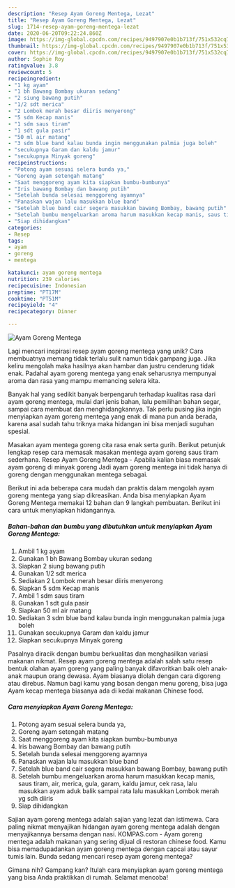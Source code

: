 ```yaml
---
description: "Resep Ayam Goreng Mentega, Lezat"
title: "Resep Ayam Goreng Mentega, Lezat"
slug: 1714-resep-ayam-goreng-mentega-lezat
date: 2020-06-20T09:22:24.860Z
image: https://img-global.cpcdn.com/recipes/9497907e0b1b713f/751x532cq70/ayam-goreng-mentega-foto-resep-utama.jpg
thumbnail: https://img-global.cpcdn.com/recipes/9497907e0b1b713f/751x532cq70/ayam-goreng-mentega-foto-resep-utama.jpg
cover: https://img-global.cpcdn.com/recipes/9497907e0b1b713f/751x532cq70/ayam-goreng-mentega-foto-resep-utama.jpg
author: Sophie Roy
ratingvalue: 3.8
reviewcount: 5
recipeingredient:
- "1 kg ayam"
- "1 bh Bawang Bombay ukuran sedang"
- "2 siung bawang putih"
- "1/2 sdt merica"
- "2 Lombok merah besar diiris menyerong"
- "5 sdm Kecap manis"
- "1 sdm saus tiram"
- "1 sdt gula pasir"
- "50 ml air matang"
- "3 sdm blue band kalau bunda ingin menggunakan palmia juga boleh"
- "secukupnya Garam dan kaldu jamur"
- "secukupnya Minyak goreng"
recipeinstructions:
- "Potong ayam sesuai selera bunda ya,"
- "Goreng ayam setengah matang"
- "Saat menggoreng ayam kita siapkan bumbu-bumbunya"
- "Iris bawang Bombay dan bawang putih"
- "Setelah bunda selesai menggoreng ayamnya"
- "Panaskan wajan lalu masukkan blue band"
- "Setelah blue band cair segera masukkan bawang Bombay, bawang putih"
- "Setelah bumbu mengeluarkan aroma harum masukkan kecap manis, saus tiram, air, merica, gula, garam, kaldu jamur, cek rasa, lalu masukkan ayam aduk balik sampai rata lalu masukkan Lombok merah yg sdh diiris"
- "Siap dihidangkan"
categories:
- Resep
tags:
- ayam
- goreng
- mentega

katakunci: ayam goreng mentega 
nutrition: 239 calories
recipecuisine: Indonesian
preptime: "PT17M"
cooktime: "PT51M"
recipeyield: "4"
recipecategory: Dinner

---
```



![Ayam Goreng Mentega](https://img-global.cpcdn.com/recipes/9497907e0b1b713f/751x532cq70/ayam-goreng-mentega-foto-resep-utama.jpg)

Lagi mencari inspirasi resep ayam goreng mentega yang unik? Cara membuatnya memang tidak terlalu sulit namun tidak gampang juga. Jika keliru mengolah maka hasilnya akan hambar dan justru cenderung tidak enak. Padahal ayam goreng mentega yang enak seharusnya mempunyai aroma dan rasa yang mampu memancing selera kita.

Banyak hal yang sedikit banyak berpengaruh terhadap kualitas rasa dari ayam goreng mentega, mulai dari jenis bahan, lalu pemilihan bahan segar, sampai cara membuat dan menghidangkannya. Tak perlu pusing jika ingin menyiapkan ayam goreng mentega yang enak di mana pun anda berada, karena asal sudah tahu triknya maka hidangan ini bisa menjadi suguhan spesial.

Masakan ayam mentega goreng cita rasa enak serta gurih. Berikut petunjuk lengkap resep cara memasak masakan mentega ayam goreng saus tiram sederhana. Resep Ayam Goreng Mentega - Apabila kalian biasa memasak ayam goreng di minyak goreng Jadi ayam goreng mentega ini tidak hanya di goreng dengan menggunakan mentega sebagai.


Berikut ini ada beberapa cara mudah dan praktis dalam mengolah ayam goreng mentega yang siap dikreasikan. Anda bisa menyiapkan Ayam Goreng Mentega memakai 12 bahan dan 9 langkah pembuatan. Berikut ini cara untuk menyiapkan hidangannya.

<!--inarticleads1-->

##### Bahan-bahan dan bumbu yang dibutuhkan untuk menyiapkan Ayam Goreng Mentega:

1. Ambil 1 kg ayam
1. Gunakan 1 bh Bawang Bombay ukuran sedang
1. Siapkan 2 siung bawang putih
1. Gunakan 1/2 sdt merica
1. Sediakan 2 Lombok merah besar diiris menyerong
1. Siapkan 5 sdm Kecap manis
1. Ambil 1 sdm saus tiram
1. Gunakan 1 sdt gula pasir
1. Siapkan 50 ml air matang
1. Sediakan 3 sdm blue band kalau bunda ingin menggunakan palmia juga boleh
1. Gunakan secukupnya Garam dan kaldu jamur
1. Siapkan secukupnya Minyak goreng


Pasalnya diracik dengan bumbu berkualitas dan menghasilkan variasi makanan nikmat. Resep ayam goreng mentega adalah salah satu resep bentuk olahan ayam goreng yang paling banyak difavoritkan baik oleh anak-anak maupun orang dewasa. Ayam biasanya diolah dengan cara digoreng atau direbus. Namun bagi kamu yang bosan dengan menu goreng, bisa juga Ayam kecap mentega biasanya ada di kedai makanan Chinese food. 

<!--inarticleads2-->

##### Cara menyiapkan Ayam Goreng Mentega:

1. Potong ayam sesuai selera bunda ya,
1. Goreng ayam setengah matang
1. Saat menggoreng ayam kita siapkan bumbu-bumbunya
1. Iris bawang Bombay dan bawang putih
1. Setelah bunda selesai menggoreng ayamnya
1. Panaskan wajan lalu masukkan blue band
1. Setelah blue band cair segera masukkan bawang Bombay, bawang putih
1. Setelah bumbu mengeluarkan aroma harum masukkan kecap manis, saus tiram, air, merica, gula, garam, kaldu jamur, cek rasa, lalu masukkan ayam aduk balik sampai rata lalu masukkan Lombok merah yg sdh diiris
1. Siap dihidangkan


Sajian ayam goreng mentega adalah sajian yang lezat dan istimewa. Cara paling nikmat menyajikan hidangan ayam goreng mentega adalah dengan menyajikannya bersama dengan nasi. KOMPAS.com - Ayam goreng mentega adalah makanan yang sering dijual di restoran chinese food. Kamu bisa memadupadankan ayam goreng mentega dengan capcai atau sayur tumis lain. Bunda sedang mencari resep ayam goreng mentega? 

Gimana nih? Gampang kan? Itulah cara menyiapkan ayam goreng mentega yang bisa Anda praktikkan di rumah. Selamat mencoba!
